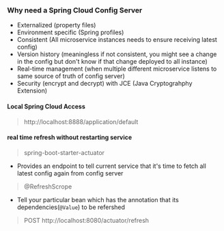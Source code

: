 ### Why need a Spring Cloud Config Server
- Externalized (property files)
- Environment specific (Spring profiles)
- Consistent (All microservice instances needs to ensure receiving latest config)
- Version history (meaningless if not consistent, you might see a change in the config but don't know if that change deployed to all instance)
- Real-time management (when multiple different microservice listens to same source of truth of config server)
- Security (encrypt and decrypt) with JCE (Java Cryptograhphy Extension)

#### Local Spring Cloud Access
> http://localhost:8888/application/default

#### real time refresh without restarting service
> spring-boot-starter-actuator
- Provides an endpoint to tell current service that it's time to fetch all latest config again from config server
> @RefreshScrope
- Tell your particular bean which has the annotation that its dependencies(`@Value`) to be refershed
> POST http://localhost:8080/actuator/refresh

<!--stackedit_data:
eyJoaXN0b3J5IjpbMTMxOTcwNDgwOCwtMTQ4Nzk2Mzk0NywtMT
cxNDM3ODkxOCwtMjA2MTgyNzU3Ml19
-->